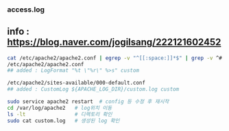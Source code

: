 

### access.log
## info : https://blog.naver.com/jogilsang/222121602452
```bash
cat /etc/apache2/apache2.conf | egrep -v "^[[:space:]]*$" | grep -v ^#   # 주석제거
/etc/apache2/apache2.conf
## added : LogFormat "%t \"%r\" %>s" custom

/etc/apache2/sites-available/000-default.conf
## added : CustomLog ${APACHE_LOG_DIR}/custom.log custom     

sudo service apache2 restart  # config 등 수정 후 재시작
cd /var/log/apache2   # log위치 이동
ls -lt                # 디렉토리 확인
sudo cat custom.log   # 생성된 log 확인
```
